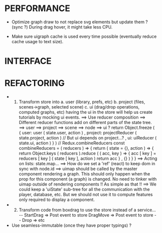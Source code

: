 # PERFORMANCE

* Optimize graph draw to not replace svg elements but update them ? (sync ?)
  During drag hover, it might take less CPU.

* Make sure uigraph cache is used every time possible (eventually reduce cache usage to text size).


# INTERFACE


# REFACTORING

* 1. Transform store into
  a. user (library, prefs, etc)
  b. project (files, scenes->graph, selected scene)
  c. ui (drag/drop operations, computed graphs, etc)
     having the ui in the store will help us create tutorials by mocking
     ui events.
   ==> Use reducer composition
      ==> Different reducer functions add on different parts
          of the state tree.
          ==> user
          ==> project
              ==> scene
                  ==> node
          ==> ui ?
          return Object.freeze
          ( { user: user ( state.user, action )
            , project: projectReducer ( state.project, action )
            // But ui depends on project...?
            , ui: uiReducer ( state.ui, action )
            }
          )
          // Redux.combineReducers
          const combineReducers = ( reducers ) => {
            return ( state = {}, action ) => {
              return Object.keys ( reducers ).reduce
              ( ( acc, key ) => {
                  acc [ key ] = reducers [ key ] ( state [ key ], action )
                  return acc
                }
              , {}
              )
            }
          }
      ==> Acting on lists: state.map...
      ==> How do we set a 'ref' (react) to keep dom in sync with node.id
      ==> uimap should be called by the master component rendering a graph.
          This should only happen when the prop for this component (a graph) is changed. No need to tinker with uimap outside of rendering components !! As simple as that !!
      ==> We could keep a 'uiState' sub-tree for all the communication
          with the player, database, etc. But we should not use it to compute features only required to display a component.
* 2. Transform code from boxdrag to use the store instead of a service...
  --
  StartDrag => Post event to store
  DragMove => Post event to store
  --
  Drop => etc
* Use seamless-immutable (once they have proper typings) ?
